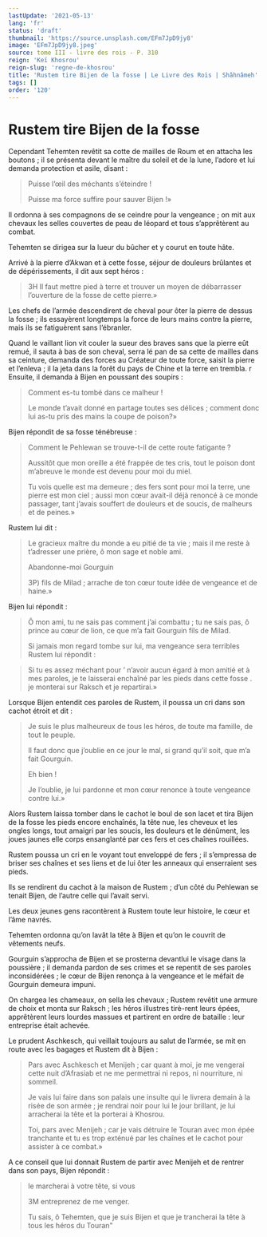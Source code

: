 ```yaml
---
lastUpdate: '2021-05-13'
lang: 'fr'
status: 'draft'
thumbnail: 'https://source.unsplash.com/EFm7JpD9jy8'
image: 'EFm7JpD9jy8.jpeg'
source: tome III - livre des rois - P. 310
reign: 'Keï Khosrou'
reign-slug: 'regne-de-khosrou'
title: 'Rustem tire Bijen de la fosse | Le Livre des Rois | Shâhnâmeh'
tags: []
order: '120'
---
```


# Rustem tire Bijen de la fosse

Cependant Tehemten revêtit sa cotte de mailles de Roum et en attacha les boutons ; il se présenta devant le maître du soleil et de la lune, l’adore et lui demanda protection et asile, disant :

> Puisse l’œil des méchants s’éteindre !
>
> Puisse ma force suffire pour sauver Bijen !»

Il ordonna à ses compagnons de se ceindre pour la vengeance ; on mit aux chevaux les selles couvertes de peau de léopard et tous s’apprêtèrent au combat.

Tehemten se dirigea sur la lueur du bûcher et y courut en toute hâte.

Arrivé à la pierre d’Akwan et à cette fosse, séjour de douleurs brûlantes et de dépérissements, il dit aux sept héros :

> 3H Il faut mettre pied à terre et trouver un moyen de débarrasser l’ouverture de la fosse de cette pierre.»

Les chefs de l’armée descendirent de cheval pour
ôter la pierre de dessus la fosse ; ils essayèrent longtemps la force de leurs mains contre la pierre, mais ils se fatiguèrent sans l’ébranler.

Quand le vaillant lion vit couler la sueur des braves sans que la pierre eût remué, il sauta à bas de son cheval, serra lé pan de sa cette de mailles dans sa ceinture, demanda des forces au Créateur de toute force, saisit la pierre et l’enleva ; il la jeta dans la forêt du pays de Chine et la terre en trembla. r Ensuite, il demanda à Bijen en poussant des soupirs :

> Comment es-tu tombé dans ce malheur !
>
> Le monde t’avait donné en partage toutes ses délices ; comment donc lui as-tu pris des mains la coupe de poison?»

Bijen répondit de sa fosse ténébreuse :

> Comment le Pehlewan se trouve-t-il de cette route fatigante ?
>
> Aussitôt que mon oreille a été frappée de tes cris, tout le poison dont m’abreuve le monde est devenu pour moi du miel.
>
> Tu vois quelle est ma demeure ; des fers sont pour moi la terre, une pierre est mon ciel ; aussi mon cœur avait-il déjà renoncé à ce monde passager, tant j’avais souffert de douleurs et de soucis, de malheurs et de peines.»

Rustem lui dit :

> Le gracieux maître du monde a eu pitié de ta vie ; mais il me reste à t’adresser une prière,
> ô mon sage et noble ami.
>
> Abandonne-moi Gourguin
>
> 3P) fils de Milad ; arrache de ton cœur toute idée de vengeance et de haine.»

Bijen lui répondit :

> Ô mon ami, tu ne sais pas comment j’ai combattu ; tu ne sais pas, ô prince au cœur de lion, ce que m’a fait Gourguin fils de Milad.
>
> Si jamais mon regard tombe sur lui, ma vengeance sera terribles Rustem lui répondit :

> Si tu es assez méchant pour
> ’ n’avoir aucun égard à mon amitié et à mes paroles, je te laisserai enchaîné par les pieds dans cette fosse .
> je monterai sur Raksch et je repartirai.»

Lorsque Bijen entendit ces paroles de Rustem, il poussa un cri dans son cachot étroit et dit :

> Je suis le plus malheureux de tous les héros, de toute ma famille, de tout le peuple.
>
> Il faut donc que j’oublie en ce jour le mal, si grand qu’il soit, que m’a fait Gourguin.
>
> Eh bien !
>
> Je l’oublie, je lui pardonne et mon cœur renonce à toute vengeance contre lui.»

Alors Rustem laissa tomber dans le cachot le boul de son lacet et tira Bijen de la fosse les pieds encore enchaînés, la tête nue, les cheveux et les ongles longs, tout amaigri par les soucis, les douleurs et le dénûment, les joues jaunes elle corps ensanglanté par ces fers et ces chaînes rouillées.

Rustem poussa un cri en le voyant tout enveloppé de fers ; il s’empressa de briser ses chaînes et ses liens et de lui ôter les anneaux qui enserraient ses pieds.

Ils se rendirent du cachot à la maison de Rustem ; d’un côté du Pehlewan se tenait Bijen, de l’autre celle qui l’avait servi.

Les deux jeunes gens racontèrent à Rustem toute leur histoire, le cœur et l’âme navrés.

Tehemten ordonna qu’on lavât la tête à Bijen et qu’on le couvrit de vêtements neufs.

Gourguin s’approcha de Bijen et se prosterna devantlui le visage dans la poussière ; il demanda pardon de ses crimes et se repentit de ses paroles inconsidérées ; le cœur de Bijen renonça à la vengeance et le méfait de Gourguin demeura impuni.

On chargea les chameaux, on sella les chevaux ; Rustem revêtit une armure de choix et monta sur Raksch ; les héros illustres tirè-rent leurs épées, apprêtèrent leurs lourdes massues et partirent en ordre de bataille : leur entreprise était achevée.

Le prudent Aschkesch, qui veillait toujours au salut de l’armée, se mit en route avec les bagages et Rustem dit à Bijen :

> Pars avec Aschkesch et Menijeh ; car quant à moi, je me vengerai cette nuit d’Afrasiab et ne me permettrai ni repos, ni nourriture, ni sommeil.
>
> Je vais lui faire dans son palais une insulte qui le livrera demain à la risée de son armée ; je rendrai noir pour lui le jour brillant, je lui arracherai la tête et la porterai à Khosrou.
>
> Toi, pars avec Menijeh ; car je vais détruire le Touran avec mon épée tranchante et tu es trop exténué par les chaînes et le cachot pour assister à ce combat.»

A ce conseil que lui donnait Rustem de partir avec Menijeh et de rentrer dans son pays, Bijen répondit :

> le marcherai à votre tête, si vous
>
> 3M entreprenez de me venger.
>
> Tu sais, ô Tehemten, que je suis Bijen et que je trancherai la tête à tous les héros du Touran"

